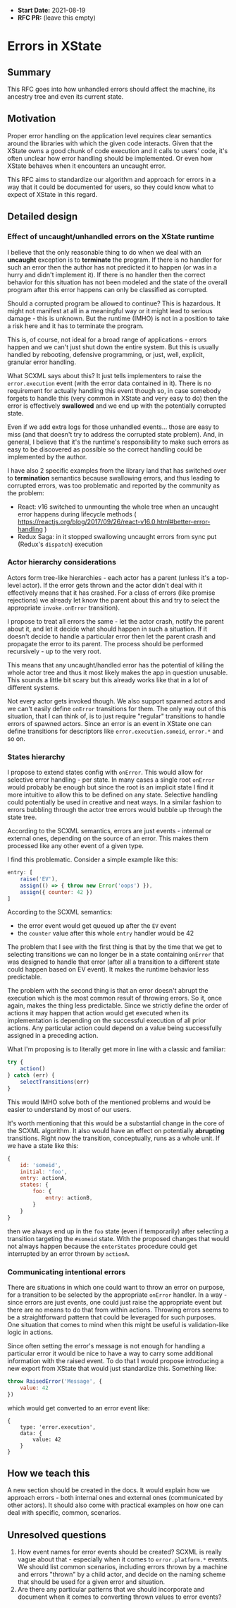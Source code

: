 - **Start Date:** 2021-08-19
- **RFC PR:** (leave this empty)

# Errors in XState

## Summary

This RFC goes into how unhandled errors should affect the machine, its ancestry tree and even its current state.

## Motivation

Proper error handling on the application level requires clear semantics around the libraries with which the given code interacts. Given that the XState owns a good chunk of code execution and it calls to users' code, it's often unclear how error handling should be implemented. Or even how XState behaves when it encounters an uncaught error.

This RFC aims to standardize our algorithm and approach for errors in a way that it could be documented for users, so they could know what to expect of XState in this regard.

## Detailed design

### Effect of uncaught/unhandled errors on the XState runtime

I believe that the only reasonable thing to do when we deal with an **uncaught** exception is to **terminate** the program. If there is no handler for such an error then the author has not predicted it to happen (or was in a hurry and didn't implement it). If there is no handler then the correct behavior for this situation has not been modeled and the state of the overall program after this error happens can only be classified as corrupted.

Should a corrupted program be allowed to continue? This is hazardous. It might not manifest at all in a meaningful way or it might lead to serious damage - this is unknown. But the runtime (IMHO) is not in a position to take a risk here and it has to terminate the program.

This is, of course, not ideal for a broad range of applications - errors happen and we can't just shut down the entire system. But this is usually handled by rebooting, defensive programming, or just, well, explicit, granular error handling.

What SCXML says about this? It just tells implementers to raise the `error.execution` event (with the error data contained in it). There is no requirement for actually handling this event though so, in case somebody forgets to handle this (very common in XState and very easy to do) then the error is effectively **swallowed** and we end up with the potentially corrupted state.

Even if we add extra logs for those unhandled events... those are easy to miss (and that doesn't try to address the corrupted state problem). And, in general, I believe that it's the runtime's responsibility to make such errors as easy to be discovered as possible so the correct handling could be implemented by the author.

I have also 2 specific examples from the library land that has switched over to **termination** semantics because swallowing errors, and thus leading to corrupted errors, was too problematic and reported by the community as the problem:

- React: v16 switched to unmounting the whole tree when an uncaught error happens during lifecycle methods ( https://reactjs.org/blog/2017/09/26/react-v16.0.html#better-error-handling )
- Redux Saga: in it stopped swallowing uncaught errors from sync put (Redux's `dispatch`) execution

### Actor hierarchy considerations

Actors form tree-like hierarchies - each actor has a parent (unless it's a top-level actor). If the error gets thrown and the actor didn't deal with it effectively means that it has crashed. For a class of errors (like promise rejections) we already let know the parent about this and try to select the appropriate `invoke.onError` transition).

I propose to treat all errors the same - let the actor crash, notify the parent about it, and let it decide what should happen in such a situation. If it doesn't decide to handle a particular error then let the parent crash and propagate the error to its parent. The process should be performed recursively - up to the very root.

This means that any uncaught/handled error has the potential of killing the whole actor tree and thus it most likely makes the app in question unusable. This sounds a little bit scary but this already works like that in a lot of different systems.

Not every actor gets invoked though. We also support spawned actors and we can't easily define `onError` transitions for them. The only way out of this situation, that I can think of, is to just require "regular" transitions to handle errors of spawned actors. Since an error is an event in XState one can define transitions for descriptors like `error.execution.someid`, `error.*` and so on.

### States hierarchy

I propose to extend states config with `onError`. This would allow for selective error handling - per state. In many cases a single root `onError` would probably be enough but since the root is an implicit state I find it more intuitive to allow this to be defined on any state. Selective handling could potentially be used in creative and neat ways. In a similar fashion to errors bubbling through the actor tree errors would bubble up through the state tree.

According to the SCXML semantics, errors are just events - internal or external ones, depending on the source of an error. This makes them processed like any other event of a given type.

I find this problematic. Consider a simple example like this:
```js
entry: [
    raise('EV'),
    assign(() => { throw new Error('oops') }),
    assign({ counter: 42 })
]
```

According to the SCXML semantics:
- the error event would get queued up after the `EV` event
- the `counter` value after this whole `entry` handler would be 42

The problem that I see with the first thing is that by the time that we get to selecting transitions we can no longer be in a state containing `onError` that was designed to handle that error (after all a transition to a different state could happen based on EV event). It makes the runtime behavior less predictable.

The problem with the second thing is that an error doesn't abrupt the execution which is the most common result of throwing errors. So it, once again, makes the thing less predictable. Since we strictly define the order of actions it may happen that action would get executed when its implementation is depending on the successful execution of all prior actions. Any particular action could depend on a value being successfully assigned in a preceding action.

What I'm proposing is to literally get more in line with a classic and familiar:
```js
try {
    action()
} catch (err) {
    selectTransitions(err)
}
```

This would IMHO solve both of the mentioned problems and would be easier to understand by most of our users.

It's worth mentioning that this would be a substantial change in the core of the SCXML algorithm. It also would have an effect on potentially **abrupting** transitions. Right now the transition, conceptually, runs as a whole unit. If we have a state like this:
```js
{
    id: 'someid',
    initial: 'foo',
    entry: actionA,
    states: {
        foo: {
            entry: actionB,
        }
    }
}
```

then we always end up in the `foo` state (even if temporarily) after selecting a transition targeting the `#someid` state. With the proposed changes that would not always happen because the `enterStates` procedure could get interrupted by an error thrown by `actionA`.

### Communicating intentional errors

There are situations in which one could want to throw an error on purpose, for a transition to be selected by the appropriate `onError` handler. In a way - since errors are just events, one could just raise the appropriate event but there are no means to do that from within actions. Throwing errors seems to be a straightforward pattern that could be leveraged for such purposes. One situation that comes to mind when this might be useful is validation-like logic in actions.

Since often setting the error's message is not enough for handling a particular error it would be nice to have a way to carry some additional information with the raised event. To do that I would propose introducing a new export from XState that would just standardize this. Something like:
```js
throw RaisedError('Message', {
    value: 42
})
```

which would get converted to an error event like:
```
{
    type: 'error.execution',
    data: {
        value: 42
    }
}
```

## How we teach this

A new section should be created in the docs. It would explain how we approach errors - both internal ones and external ones (communicated by other actors). It should also come with practical examples on how one can deal with specific, common, scenarios.

## Unresolved questions

1. How event names for error events should be created? SCXML is really vague about that - especially when it comes to `error.platform.*` events. We should list common scenarios, including errors thrown by a machine and errors "thrown" by a child actor, and decide on the naming scheme that should be used for a given error and situation.
2. Are there any particular patterns that we should incorporate and document when it comes to converting thrown values to error events?
